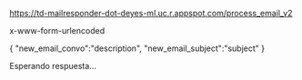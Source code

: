 https://td-mailresponder-dot-deyes-ml.uc.r.appspot.com/process_email_v2

x-www-form-urlencoded

{
"new_email_convo":"description",
"new_email_subject":"subject"
}

Esperando respuesta...
